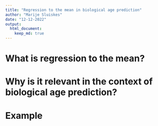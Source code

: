 ```yaml
---
title: "Regression to the mean in biological age prediction"
author: "Marije Sluiskes"
date: "12-12-2022"
output: 
  html_document:
    keep_md: true
---
```


# What is regression to the mean?

# Why is it relevant in the context of biological age prediction?

# Example 
